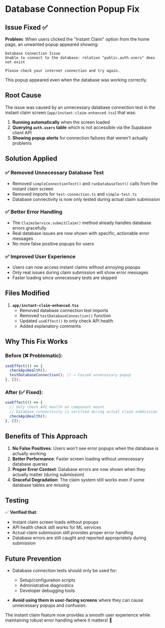 # Database Connection Popup Fix

## Issue Fixed ✅

**Problem**: When users clicked the "Instant Claim" option from the home page, an unwanted popup appeared showing:

```
Database Connection Issue
Unable to connect to the database: relation "public.auth.users" does not exist

Please check your internet connection and try again.
```

This popup appeared even when the database was working correctly.

## Root Cause

The issue was caused by an unnecessary database connection test in the instant claim screen (`app/instant-claim-enhanced.tsx`) that was:

1. **Running automatically** when the screen loaded
2. **Querying `auth.users` table** which is not accessible via the Supabase client API
3. **Showing popup alerts** for connection failures that weren't actually problems

## Solution Applied

### ✅ **Removed Unnecessary Database Test**
- Removed `simpleConnectionTest()` and `runDatabaseTest()` calls from the instant claim screen
- Removed imports for `test-connection.ts` and `simple-test.ts`
- Database connectivity is now only tested during actual claim submission

### ✅ **Better Error Handling**
- The `ClaimsService.submitClaim()` method already handles database errors gracefully
- Real database issues are now shown with specific, actionable error messages
- No more false positive popups for users

### ✅ **Improved User Experience**
- Users can now access instant claims without annoying popups
- Only real issues during claim submission will show error messages
- Faster loading since unnecessary tests are skipped

## Files Modified

1. **`app/instant-claim-enhanced.tsx`**
   - Removed database connection test imports
   - Removed `testDatabaseConnection()` function
   - Updated `useEffect()` to only check API health
   - Added explanatory comments

## Why This Fix Works

### Before (❌ Problematic):
```typescript
useEffect(() => {
  checkApiHealth();
  testDatabaseConnection(); // ← Caused unnecessary popup
}, []);
```

### After (✅ Fixed):
```typescript
useEffect(() => {
  // Only check API health on component mount
  // Database connectivity is verified during actual claim submission 
  checkApiHealth();
}, []);
```

## Benefits of This Approach

1. **No False Positives**: Users won't see error popups when the database is actually working
2. **Better Performance**: Faster screen loading without unnecessary database queries  
3. **Proper Error Context**: Database errors are now shown when they actually matter (during submission)
4. **Graceful Degradation**: The claim system still works even if some database tables are missing

## Testing

✅ **Verified that**:
- Instant claim screen loads without popups
- API health check still works for ML services
- Actual claim submission still provides proper error handling
- Database errors are still caught and reported appropriately during submission

## Future Prevention

- Database connection tests should only be used for:
  - Setup/configuration scripts
  - Administrative diagnostics
  - Developer debugging tools

- **Avoid using them in user-facing screens** where they can cause unnecessary popups and confusion.

The instant claim feature now provides a smooth user experience while maintaining robust error handling where it matters! 🎉 